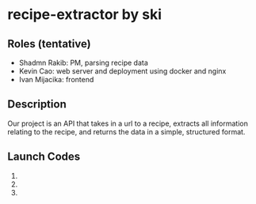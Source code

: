# recipe-extractor by ski

## Roles (tentative)
- Shadmn Rakib: PM, parsing recipe data
- Kevin Cao: web server and deployment using docker and nginx
- Ivan Mijacika: frontend

## Description
Our project is an API that takes in a url to a recipe, extracts all information relating to the recipe, and returns the data in a simple, structured format. 

## Launch Codes
1. 
2. 
3. 
